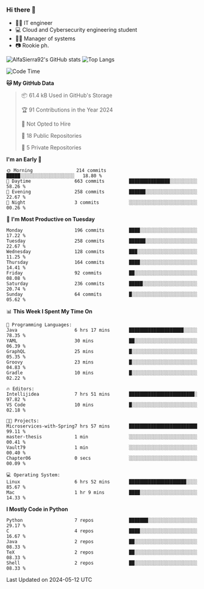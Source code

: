 ### Hi there 👋
- 👨‍💻 IT engineer
- 💻 Cloud and Cybersecurity engineering student
- 👨‍💼 Manager of systems
- 📷 Rookie ph.


![AlfaSierra92's GitHub stats](https://github-readme-stats.vercel.app/api?username=AlfaSierra92&theme=nord)
![Top Langs](https://github-readme-stats.vercel.app/api/top-langs/?username=AlfaSierra92&theme=nord&layout=compact)

<!--START_SECTION:waka-->
![Code Time](http://img.shields.io/badge/Code%20Time-87%20hrs%2015%20mins-blue)

**🐱 My GitHub Data** 

> 📦 61.4 kB Used in GitHub's Storage 
 > 
> 🏆 91 Contributions in the Year 2024
 > 
> 🚫 Not Opted to Hire
 > 
> 📜 18 Public Repositories 
 > 
> 🔑 5 Private Repositories 
 > 
**I'm an Early 🐤** 

```text
🌞 Morning                214 commits         █████░░░░░░░░░░░░░░░░░░░░   18.80 % 
🌆 Daytime                663 commits         ███████████████░░░░░░░░░░   58.26 % 
🌃 Evening                258 commits         ██████░░░░░░░░░░░░░░░░░░░   22.67 % 
🌙 Night                  3 commits           ░░░░░░░░░░░░░░░░░░░░░░░░░   00.26 % 
```
📅 **I'm Most Productive on Tuesday** 

```text
Monday                   196 commits         ████░░░░░░░░░░░░░░░░░░░░░   17.22 % 
Tuesday                  258 commits         ██████░░░░░░░░░░░░░░░░░░░   22.67 % 
Wednesday                128 commits         ███░░░░░░░░░░░░░░░░░░░░░░   11.25 % 
Thursday                 164 commits         ████░░░░░░░░░░░░░░░░░░░░░   14.41 % 
Friday                   92 commits          ██░░░░░░░░░░░░░░░░░░░░░░░   08.08 % 
Saturday                 236 commits         █████░░░░░░░░░░░░░░░░░░░░   20.74 % 
Sunday                   64 commits          █░░░░░░░░░░░░░░░░░░░░░░░░   05.62 % 
```


📊 **This Week I Spent My Time On** 

```text
💬 Programming Languages: 
Java                     6 hrs 17 mins       ████████████████████░░░░░   78.35 % 
YAML                     30 mins             ██░░░░░░░░░░░░░░░░░░░░░░░   06.39 % 
GraphQL                  25 mins             █░░░░░░░░░░░░░░░░░░░░░░░░   05.35 % 
Groovy                   23 mins             █░░░░░░░░░░░░░░░░░░░░░░░░   04.83 % 
Gradle                   10 mins             █░░░░░░░░░░░░░░░░░░░░░░░░   02.22 % 

🔥 Editors: 
Intellijidea             7 hrs 51 mins       ████████████████████████░   97.82 % 
VS Code                  10 mins             █░░░░░░░░░░░░░░░░░░░░░░░░   02.18 % 

🐱‍💻 Projects: 
Microservices-with-Spring7 hrs 57 mins       █████████████████████████   99.11 % 
master-thesis            1 min               ░░░░░░░░░░░░░░░░░░░░░░░░░   00.41 % 
Vault79                  1 min               ░░░░░░░░░░░░░░░░░░░░░░░░░   00.40 % 
Chapter06                0 secs              ░░░░░░░░░░░░░░░░░░░░░░░░░   00.09 % 

💻 Operating System: 
Linux                    6 hrs 52 mins       █████████████████████░░░░   85.67 % 
Mac                      1 hr 9 mins         ████░░░░░░░░░░░░░░░░░░░░░   14.33 % 
```

**I Mostly Code in Python** 

```text
Python                   7 repos             ███████░░░░░░░░░░░░░░░░░░   29.17 % 
C                        4 repos             ████░░░░░░░░░░░░░░░░░░░░░   16.67 % 
Java                     2 repos             ██░░░░░░░░░░░░░░░░░░░░░░░   08.33 % 
TeX                      2 repos             ██░░░░░░░░░░░░░░░░░░░░░░░   08.33 % 
Shell                    2 repos             ██░░░░░░░░░░░░░░░░░░░░░░░   08.33 % 
```




 Last Updated on 2024-05-12 UTC
<!--END_SECTION:waka-->

<!--
**AlfaSierra92/AlfaSierra92** is a ✨ _special_ ✨ repository because its `README.md` (this file) appears on your GitHub profile.

Here are some ideas to get you started:

- 🔭 I’m currently working on ...
- 🌱 I’m currently learning ...
- 👯 I’m looking to collaborate on ...
- 🤔 I’m looking for help with ...
- 💬 Ask me about ...
- 📫 How to reach me: ...
- 😄 Pronouns: ...
- ⚡ Fun fact: ...
-->
